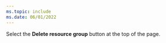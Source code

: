 ```yaml
---
ms.topic: include
ms.date: 06/01/2022
---
```


Select the **Delete resource group** button at the top of the page.
